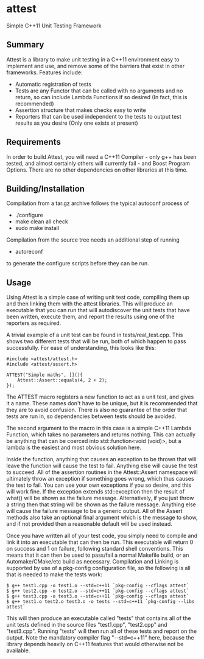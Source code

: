 attest
======

Simple C++11 Unit Testing Framework 

Summary
-------
Attest is a library to make unit testing in a C++11 environment easy to implement and use, and remove some of the barriers that exist in other frameworks. Features include:
* Automatic registration of tests
* Tests are any Functor that can be called with no arguments and no return, so can include Lambda Functions if so desired (In fact, this is recommended)
* Assertion structure that makes checks easy to write
* Reporters that can be used independent to the tests to output test results as you desire (Only one exists at present)

Requirements
------------
In order to build Attest, you will need a C++11 Compiler - only g++ has been tested, and almost certainly others will currently fail - and Boost Program Options. There are no other dependencies on other libraries at this time.

Building/Installation
---------------------
Compilation from a tar.gz archive follows the typical autoconf process of 
* ./configure
* make clean all check
* sudo make install

Compilation from the source tree needs an additional step of running
* autoreconf

to generate the configure scripts before they can be run.

Usage
-----
Using Attest is a simple case of writing unit test code, compiling them up and then linking them with the attest libraries. This will produce an executable that you can run that will autodiscover the unit tests that have been written, execute them, and report the results using one of the reporters as required.

A trivial example of a unit test can be found in tests/real_test.cpp. This shows two different tests that will be run, both of which happen to pass successfully. For ease of understanding, this looks like this:

    #include <attest/attest.h>
    #include <attest/assert.h>

    ATTEST("Simple maths", [](){
        Attest::Assert::equals(4, 2 + 2);
    });

The ATTEST macro registers a new function to act as a unit test, and gives it a name. These names don't have to be unique, but it is recommended that they are to avoid confusion. There is also no guarantee of the order that tests are run in, so dependencies between tests should be avoided.

The second argument to the macro in this case is a simple C++11 Lambda Function, which takes no parameters and returns nothing. This can actually be anything that can be coerced into std::function<void (void)>, but a lambda is the easiest and most obvious solution here.

Inside the function, anything that causes an exception to be thrown that will leave the function will cause the test to fail. Anything else will cause the test to succeed. All of the assertion routines in the Attest::Assert namespace will ultimately throw an exception if something goes wrong, which thus causes the test to fail. You can use your own exceptions if you so desire, and this will work fine. If the exception extends std::exception then the result of what() will be shown as the failure message. Alternatively, if you just throw a string then that string will be shown as the failure message. Anything else will cause the failure message to be a generic output. All of the Assert methods also take an optional final argument which is the message to show, and if not provided then a reasonable default will be used instead.

Once you have written all of your test code, you simply need to compile and link it into an executable that can then be run. This executable will return 0 on success and 1 on failure, following standard shell conventions. This means that it can then be used to pass/fail a normal Makefile build, or an Automake/CMake/etc build as necessary. Compilation and Linking is supported by use of a pkg-config configuration file, so the following is all that is needed to make the tests work:

    $ g++ test1.cpp -o test1.o --std=c++11 `pkg-config --cflags attest`
    $ g++ test2.cpp -o test2.o --std=c++11 `pkg-config --cflags attest`
    $ g++ test3.cpp -o test3.o --std=c++11 `pkg-config --cflags attest`
    $ g++ test1.o test2.o test3.o -o tests --std=c++11 `pkg-config --libs attest`

This will then produce an executable called "tests" that contains all of the unit tests defined in the source files "test1.cpp", "test2.cpp" and "test3.cpp". Running "tests" will then run all of these tests and report on the output. Note the mandatory compiler flag "--std=c++11" here, because the library depends heavily on C++11 features that would otherwise not be available.
